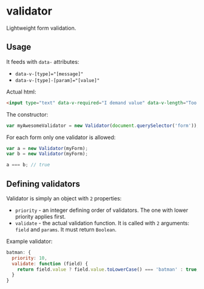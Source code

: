 validator
=========

Lightweight form validation.


Usage
-----
It feeds with `data-` attributes:
- `data-v-[type]="[message]"`
- `data-v-[type]-[param]="[value]"`

Actual html:
```html
<input type="text" data-v-required="I demand value" data-v-length="Too short" data-v-length-min="3">
```

The constructor:
```js
var myAwesomeValidator = new Validator(document.querySelector('form'));
```

For each form only one validator is allowed:
```js
var a = new Validator(myForm);
var b = new Validator(myForm);

a === b; // true
```

Defining validators
-------------------
Validator is simply an object with `2` properties:
- `priority` - an integer defining order of validators. The one with lower priority applies first.
- `validate` - the actual validation function. It is called with `2` arguments: `field` and `params`. It must return `Boolean`.

Example validator:
```js
batman: {
  priority: 10,
  validate: function (field) {
    return field.value ? field.value.toLowerCase() === 'batman' : true;
  }
}
```
